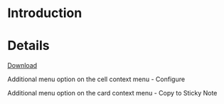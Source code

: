 # Introduction #




# Details #

[Download](http://code.google.com/p/cardwall-for-openwonderland/downloads/detail?name=cardwall%20v0.0.4.jar&can=2&q=)

Additional menu option on the cell context menu - Configure

Additional menu option on the card context menu - Copy to Sticky Note